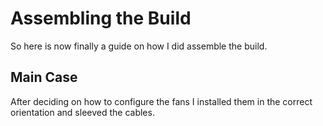 # Assembling the Build

So here is now finally a guide on how I did assemble the build.

## Main Case

After deciding on how to configure the fans I installed them in the correct orientation and sleeved the cables.





